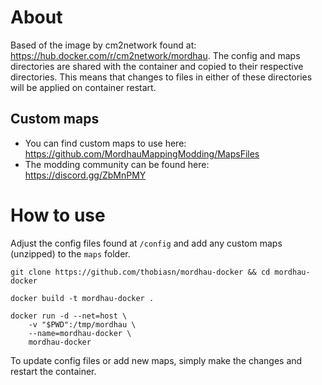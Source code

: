 # About
Based of the image by cm2network found at: https://hub.docker.com/r/cm2network/mordhau. The config and maps
directories are shared with the container and copied to their respective directories. This means that
changes to files in either of these directories will be applied on container restart.

## Custom maps
* You can find custom maps to use here: https://github.com/MordhauMappingModding/MapsFiles
* The modding community can be found here: https://discord.gg/ZbMnPMY

# How to use
Adjust the config files found at `/config` and add any custom maps (unzipped) to the `maps` folder.

```
git clone https://github.com/thobiasn/mordhau-docker && cd mordhau-docker

docker build -t mordhau-docker .

docker run -d --net=host \
    -v "$PWD":/tmp/mordhau \
    --name=mordhau-docker \
    mordhau-docker
```

To update config files or add new maps, simply make the changes and restart the container.
